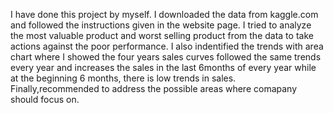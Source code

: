 I have done this project by myself.
I downloaded the data from kaggle.com and followed the instructions given in the website page.
I tried to analyze the most valuable product and worst selling product from the data to take actions against the poor performance. 
I also indentified the trends with area chart where I showed the four years sales curves followed the same trends every year and increases the sales in the last 6months of every year while at the beginning 6 months, there is low trends in sales. 
Finally,recommended to address the possible areas where comapany should focus on.
